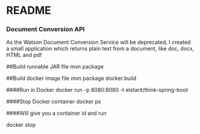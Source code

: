 # README #

### Document Conversion API ###

As the Watson Document Conversion Service will be deprecated, I created a small application which returns plain text from a document, like doc, docx, HTML and pdf

##Build runnable JAR file
mvn package

##Build docker image file
mvn package docker:build

####Run in Docker
docker run -p 8080:8080 -t elstarit/think-spring-boot

####Stop Docker container
docker ps

####Will give you a container id and run

docker stop <containerid>

